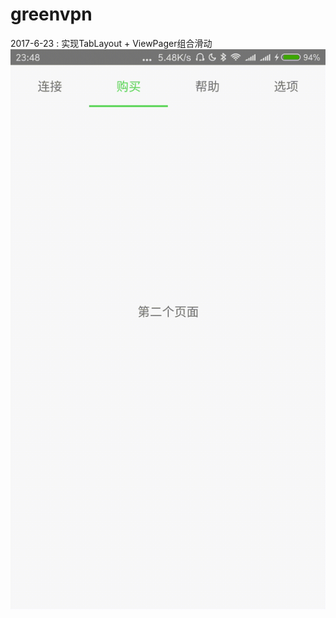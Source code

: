 # greenvpn
2017-6-23 : 实现TabLayout + ViewPager组合滑动
![show](https://raw.githubusercontent.com/LiuZhe6/greenvpn/master/show.gif "这是CSDN的图标")